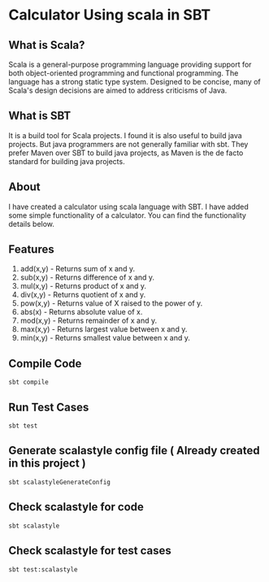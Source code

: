 # Calculator Using scala in SBT

## What is Scala?
Scala is a general-purpose programming language providing support for both object-oriented programming and functional programming. The language has a strong static type system. Designed to be concise, many of Scala's design decisions are aimed to address criticisms of Java.

## What is SBT
It is a build tool for Scala projects. I found it is also useful to build java projects. But java programmers are not generally familiar with sbt. They prefer Maven over SBT to build java projects, as Maven is the de facto standard for building java projects.

## About
I have created a calculator using scala language with SBT. I have added some simple functionality of a calculator. You can find the functionality details below.  

## Features
1. add(x,y) - Returns sum of x and y.
1. sub(x,y) - Returns difference of x and y.
1. mul(x,y) - Returns product of x and y.
1. div(x,y) - Returns quotient of x and y.
1. pow(x,y) - Returns value of X raised to the power of y.
1. abs(x)   - Returns absolute value of x.
1. mod(x,y) - Returns remainder of x and y.
1. max(x,y) - Returns largest value between x and y.
1. min(x,y) - Returns smallest value between x and y.

## Compile Code
```
sbt compile
```
## Run Test Cases
```
sbt test
```

## Generate scalastyle config file ( Already created in this project )
```
sbt scalastyleGenerateConfig
```

## Check scalastyle for code
```
sbt scalastyle
```

## Check scalastyle for test cases
```
sbt test:scalastyle
```